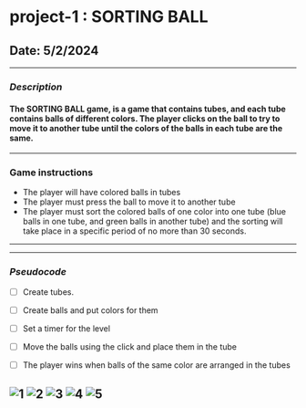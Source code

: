 # project-1 : SORTING BALL

## Date: 5/2/2024

---

### **_Description_**

#### The SORTING  BALL game,  is a game that contains tubes, and each tube contains balls of different colors. The player clicks on the ball to try to move it to another tube until the colors of the balls in each tube are the same.

---

### **Game instructions**

- The player will have colored balls in tubes
- The player must press the ball to move it to another tube
- The player must sort the colored balls of one color into one tube (blue balls in one tube, and green balls in another tube) and the sorting will take place in a specific period of no more than 30 seconds.

---

---

### **_Pseudocode_**

- [ ] Create tubes. 
- [ ] Create balls and put colors for them
- [ ] Set a timer for the level
- [ ] Move the balls using the click and place them in the tube
- [ ] The player wins when balls of the same color are arranged in the tubes


![1](https://www7.0zz0.com/2024/05/04/15/591244624.jpg)
![2](https://www7.0zz0.com/2024/05/04/15/969115049.jpg)
![3](https://www7.0zz0.com/2024/05/04/15/256110030.jpg)
![4](https://www7.0zz0.com/2024/05/04/15/781342182.jpg)
![5](https://www7.0zz0.com/2024/05/04/15/208515531.jpg)
---
